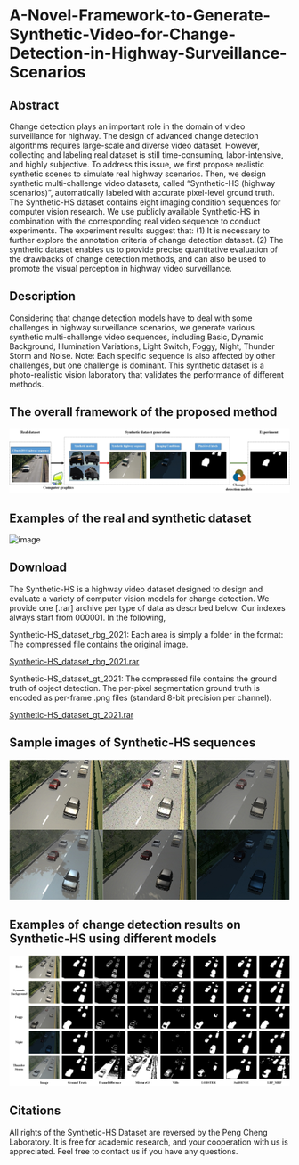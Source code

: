 # A-Novel-Framework-to-Generate-Synthetic-Video-for-Change-Detection-in-Highway-Surveillance-Scenarios

## Abstract

Change detection plays an important role in the domain of video surveillance for highway.
The design of advanced change detection algorithms requires large-scale and diverse video
dataset. However, collecting  and labeling real dataset is still time-consuming, labor-intensive,
and highly subjective. To address this issue, we first propose realistic synthetic scenes to
simulate real highway scenarios. Then, we design synthetic multi-challenge video datasets, 
called “Synthetic-HS (highway scenarios)”, automatically labeled with accurate pixel-level 
ground truth. The Synthetic-HS dataset contains eight imaging condition sequences for computer 
vision research. We use publicly available Synthetic-HS in combination with the corresponding 
real video sequence to conduct experiments. The experiment results suggest that: (1) It is 
necessary to further explore the annotation criteria of change detection dataset. (2) The synthetic
dataset enables us to provide precise quantitative evaluation of the drawbacks of change detection
methods, and can also be used to promote the visual perception in highway video surveillance.

## Description
Considering that change detection models have to deal with some challenges in highway surveillance
scenarios, we generate various synthetic multi-challenge video sequences, 
including Basic, Dynamic Background, Illumination Variations,  Light Switch, Foggy, Night, Thunder Storm and Noise. 
Note: Each specific sequence is also affected by other challenges, but one challenge is dominant.
This synthetic dataset is a photo-realistic vision laboratory that validates the performance of different methods.

## The overall framework of the proposed method
![image](https://github.com/PC-Lab-Virtual-Reality/A-Novel-Framework-to-Generate-Synthetic-Video-for-Change-Detection-in-Highway-Surveillance-Scenarios/blob/main/Figure/fig1.jpg)

## Examples of the real and synthetic dataset
![image](A-Novel-Framework-to-Generate-Synthetic-Video-for-Change-Detection-in-Highway-Surveillance-Scenarios/blob/main/Figure/fig2.jpg)


## Download
The Synthetic-HS is a highway video dataset designed to design and evaluate a variety of computer vision models for change detection.
We provide one [.rar] archive per type of data as described below. Our indexes always start from 000001. In the following,

Synthetic-HS_dataset_rbg_2021: Each area is simply a folder in the format: The compressed file contains the original image.

[Synthetic-HS_dataset_rbg_2021.rar](https://drive.google.com/file/d/1hQ4-aFxwLe4PU2GPFasYQ_oZBqV4jmUK/view?usp=sharing)

Synthetic-HS_dataset_gt_2021: The compressed file contains the ground truth of object detection. The per-pixel segmentation ground truth is encoded as per-frame .png files (standard 8-bit precision per channel).

[Synthetic-HS_dataset_gt_2021.rar](https://drive.google.com/file/d/1gEIApEnkggwoG6FLTbRzqGq6jgDRc6Of/view?usp=sharing)

## Sample images of Synthetic-HS sequences 
![image](https://github.com/PC-Lab-Virtual-Reality/A-Novel-Framework-to-Generate-Synthetic-Video-for-Change-Detection-in-Highway-Surveillance-Scenarios/blob/main/Figure/fig3.jpg)

## Examples of change detection results on Synthetic-HS using different models
![image](https://github.com/PC-Lab-Virtual-Reality/A-Novel-Framework-to-Generate-Synthetic-Video-for-Change-Detection-in-Highway-Surveillance-Scenarios/blob/main/Figure/fig4.jpg)

## Citations
All rights of the Synthetic-HS Dataset are reversed by the Peng Cheng Laboratory. It is free for academic research, and your cooperation with us is appreciated. Feel free to contact us if you have any questions.

